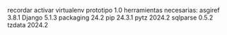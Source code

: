 recordar activar virtualenv
prototipo 1.0 herramientas necesarias:
asgiref   3.8.1
Django    5.1.3
packaging 24.2
pip       24.3.1
pytz      2024.2
sqlparse  0.5.2
tzdata    2024.2
